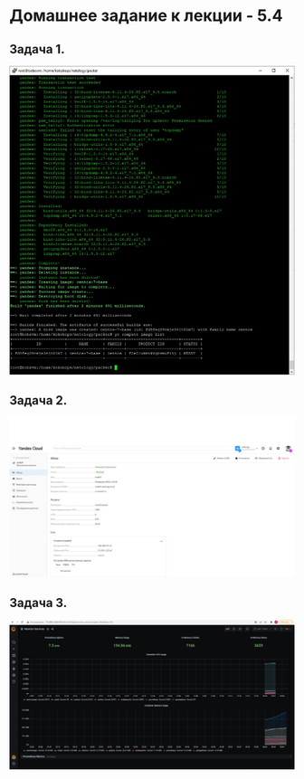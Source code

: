 # Домашнее задание к лекции - 5.4

## Задача 1.

![alt text](screenshots/packer.png "Packer")

## Задача 2.

![alt text](screenshots/terraform.png "Terraform")

## Задача 3.

![alt text](screenshots/ansible.png "Ansible")